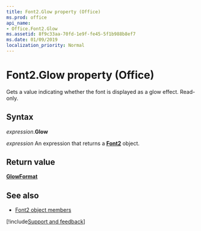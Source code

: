 ```yaml
---
title: Font2.Glow property (Office)
ms.prod: office
api_name:
- Office.Font2.Glow
ms.assetid: 8f9c33aa-70fd-1e9f-fe45-5f1b988b8ef7
ms.date: 01/09/2019
localization_priority: Normal
---
```



# Font2.Glow property (Office)

Gets a value indicating whether the font is displayed as a glow effect. Read-only.


## Syntax

_expression_.**Glow**

_expression_ An expression that returns a **[Font2](Office.Font2.md)** object.


## Return value

**[GlowFormat](Office.GlowFormat.md)**


## See also

- [Font2 object members](overview/library-reference/font2-members-office.md)

[!include[Support and feedback](~/includes/feedback-boilerplate.md)]